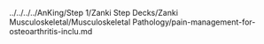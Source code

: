 ../../../../AnKing/Step 1/Zanki Step Decks/Zanki Musculoskeletal/Musculoskeletal Pathology/pain-management-for-osteoarthritis-inclu.md